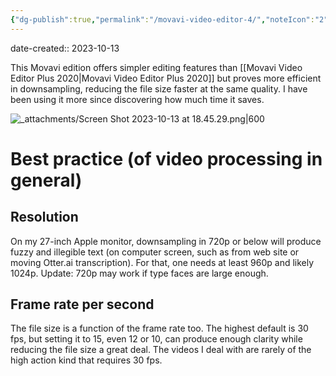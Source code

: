 ```yaml
---
{"dg-publish":true,"permalink":"/movavi-video-editor-4/","noteIcon":"2"}
---
```


date-created:: 2023-10-13

This Movavi edition offers simpler editing features than [[Movavi Video Editor Plus 2020\|Movavi Video Editor Plus 2020]] but proves more efficient in downsampling, reducing the file size faster at the same quality. I have been using it more since discovering how much time it saves.

![_attachments/Screen Shot 2023-10-13 at 18.45.29.png|600](/img/user/_attachments/Screen%20Shot%202023-10-13%20at%2018.45.29.png)

# Best practice (of video processing in general)

## Resolution

On my 27-inch Apple monitor, downsampling in 720p or below will produce fuzzy and illegible text (on computer screen, such as from web site or moving Otter.ai transcription). For that, one needs at least 960p and likely 1024p. Update: 720p may work if type faces are large enough.
## Frame rate per second

The file size is a function of the frame rate too. The highest default is 30 fps, but setting it to 15, even 12 or 10, can produce enough clarity while reducing the file size a great deal. The videos I deal with are rarely of the high action kind that requires 30 fps.
